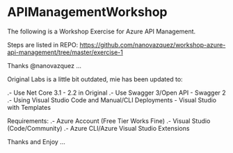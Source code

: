 # APIManagementWorkshop

The following is a Workshop Exercise for Azure API Management.

Steps are listed in REPO:
https://github.com/nanovazquez/workshop-azure-api-management/tree/master/exercise-1

Thanks @nanovazquez ...

Original Labs is a little bit outdated, mie has been updated to:

.- Use Net Core 3.1 - 2.2 in Original
.- Use Swagger 3/Open API - Swagger 2
.- Using Visual Studio Code and Manual/CLI Deployments - Visual Studio with Templates

Requirements:
.- Azure Account (Free Tier Works Fine)
.- Visual Studio (Code/Community)
.- Azure CLI/Azure Visual Studio Extensions

Thanks and Enjoy ...
